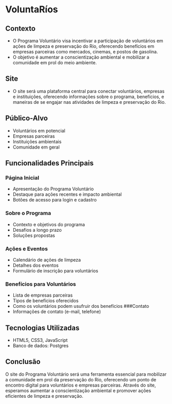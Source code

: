 
# VoluntaRíos

## Contexto
  - O Programa Voluntário visa incentivar a participação de voluntários em ações de limpeza e preservação do Rio, oferecendo benefícios em empresas parceiras como mercados, cinemas, e postos de gasolina.
  - O objetivo é aumentar a conscientização ambiental e mobilizar a comunidade em prol do meio ambiente.

## Site
  - O site será uma plataforma central para conectar voluntários, empresas e instituições, oferecendo informações sobre o programa, benefícios, e maneiras de se engajar nas atividades de limpeza e preservação do Rio.

## Público-Alvo
  - Voluntários em potencial
  - Empresas parceiras
  - Instituições ambientais
  - Comunidade em geral
    
## Funcionalidades Principais
### Página Inicial
  - Apresentação do Programa Voluntário
  - Destaque para ações recentes e impacto ambiental
  - Botões de acesso para login e cadastro
### Sobre o Programa
  - Contexto e objetivos do programa
  - Desafios a longo prazo
  - Soluções propostas
### Ações e Eventos
  - Calendário de ações de limpeza
  - Detalhes dos eventos
  - Formulário de inscrição para voluntários
### Benefícios para Voluntários
  - Lista de empresas parceiras
  - Tipos de benefícios oferecidos
  - Como os voluntários podem usufruir dos benefícios
###Contato
  - Informações de contato (e-mail, telefone)
## Tecnologias Utilizadas
  - HTML5, CSS3, JavaScript
  - Banco de dados: Postgres
## Conclusão
O site do Programa Voluntário será uma ferramenta essencial para mobilizar a comunidade em prol da preservação do Rio, oferecendo um ponto de encontro digital para voluntários e empresas parceiras. Através do site, esperamos aumentar a conscientização ambiental e promover ações eficientes de limpeza e preservação.


